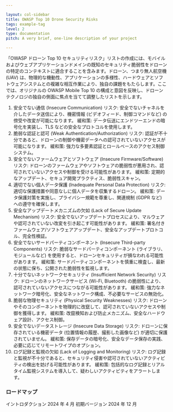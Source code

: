 ```yaml
---

layout: col-sidebar
title: OWASP Top 10 Drone Security Risks
tags: example-tag
level: 2
type: documentation
pitch: A very brief, one-line description of your project

---
```


「OWASP ドローン Top 10 セキュリティリスク」リストの作成には、モバイルおよびウェブアプリケーションドメインの既知のセキュリティ脆弱性をドローンの特定のコンテキストに適合することを含みます。ドローン、つまり無人航空機 (UAV) は、物理的な機動性、アプリケーションの多様性、ハードウェアとソフトウェアシステムとの複雑な相互作業により、独自の課題をもたらします。ここでは、オリジナルの OWASP Mobile Top 10 の構成と意図を反映し、ドローンテクノロジの独自の側面に焦点を当てて調整したリストを示します。

1. 安全でない通信 (Insecure Communication)
リスク: 安全でないチャネルを介したデータ送信により、機密情報 (ビデオフィード、制御コマンドなど) の傍受や改変が可能になります。
緩和策: データ伝送にエンドツーエンドの暗号化を実装し、TLS などの安全なプロトコルを使用します。
2. 脆弱な認証と認可 (Weak Authentication/Authorization)
リスク: 認証が不十分であると、ドローンの制御や機密データへの認可されていないアクセスが可能になります。
緩和策: 強力な多要素認証とロールベースのアクセス制御システム。
3. 安全でないファームウェアとソフトウェア (Insecure Firmware/Software)
リスク: ドローンのファームウェアやソフトウェアの脆弱性が悪用され、認可されていないアクセスや制御を受ける可能性があります。
緩和策: 定期的なアップデート、セキュア開発プラクティス、脆弱性スキャン。
4. 適切でない個人データ保護 (Inadequate Personal Data Protection)
リスク: 適切な保護措置や同意なしに個人データを収集するドローン。
緩和策: データ保護対策を実施し、プライバシー規範を尊重し、関連規制 (GDPR など) への遵守を確保します。
5. 安全なアップデートメカニズムの欠如 (Lack of Secure Update Mechanism)
リスク: 安全でないアップデートプロセスにより、マルウェアや認可されていない改変を引き起こす可能性があります。
緩和策: 署名付きファームウェア/ソフトウェアアップデート、安全なアップデートプロトコル、完全性検証。
6. 安全でないサードパーティコンポーネント (Insecure Third-party Components)
リスク: 脆弱なサードパーティコンポーネント (ライブラリ、モジュールなど) を使用すると、ドローンセキュリティが損なわれる可能性があります。
緩和策: サードパーティコンポーネントを慎重に検査し、最新の状態に保ち、公開された脆弱性を監視します。
7. 十分でないネットワークセキュリティ (Insufficient Network Security)
リスク: ドローンのネットワークサービス (Wi-Fi, Bluetooth) の脆弱性により、認可されていないアクセスにつながる可能性があります。
緩和策: 強力なネットワーク暗号化、安全なネットワーク構成、不必要なサービスの無効化。
8. 脆弱な物理セキュリティ (Physical Security Weaknesses)
リスク: ドローンやそのコンポーネントを物理的に改竄して、認可されていないアクセスや制御を獲得します。
緩和策: 改竄検知および防止メカニズム、安全なハードウェア設計、アクセス制御。
9. 安全でないデータストレージ (Insecure Data Storage)
リスク: ドローンに保存されている機密データ (位置情報の履歴、撮影した画像など) が適切に保護されていません。
緩和策: 保存データの暗号化、安全なデータ保存の実践、必要に応じてリモートワイプのオプション。
10. ログ記録と監視の欠如 (Lack of Logging and Monitoring)
リスク: ログ記録と監視が不十分であると、セキュリティ侵害や認可されていないアクティビティの検出を妨げる可能性があります。
緩和策: 包括的なログ記録とリアルタイム監視システムを導入して、疑わしいアクティビティをアラートします。

### ロードマップ
イントロダクション 2024 年 4 月
初期バージョン 2024 年 12 月

